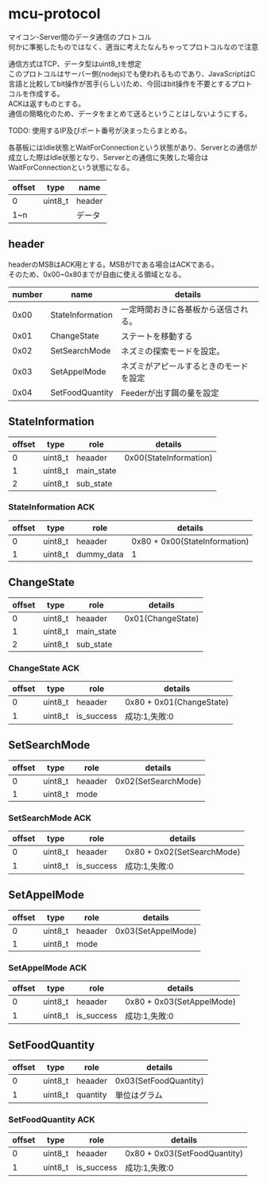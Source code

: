 
# mcu-protocol  

マイコン-Server間のデータ通信のプロトコル  
何かに準拠したものではなく、適当に考えたなんちゃってプロトコルなので注意  

通信方式はTCP、データ型はuint8_tを想定  
このプロトコルはサーバー側(nodejs)でも使われるものであり、JavaScriptはC言語と比較してbit操作が苦手(らしい)ため、今回はbit操作を不要とするプロトコルを作成する。  
ACKは返すものとする。  
通信の簡略化のため、データをまとめて送るということはしないようにする。  

TODO: 使用するIP及びポート番号が決まったらまとめる。  

各基板にはIdle状態とWaitForConnectionという状態があり、Serverとの通信が成立した際はIdle状態となり、Serverとの通信に失敗した場合はWaitForConnectionという状態になる。  

| offset | type | name |
| - | - | - |
| 0 | uint8_t | header |
| 1~n | | データ |

## header

headerのMSBはACK用とする。MSBが1である場合はACKである。  
そのため、0x00~0x80までが自由に使える領域となる。  

| number | name | details |
| - | - | - |
| 0x00 | StateInformation | 一定時間おきに各基板から送信される。|
| 0x01 | ChangeState | ステートを移動する |
| 0x02 | SetSearchMode | ネズミの探索モードを設定。|
| 0x03 | SetAppelMode | ネズミがアピールするときのモードを設定 |
| 0x04 | SetFoodQuantity | Feederが出す餌の量を設定 |

## StateInformation  

| offset | type | role | details |
| - | - | - | - |
| 0 | uint8_t | heaader | 0x00(StateInformation) |
| 1 | uint8_t | main_state | |
| 2 | uint8_t | sub_state | |

### StateInformation ACK

| offset | type | role | details |
| - | - | - | - |
| 0 | uint8_t | heaader | 0x80 + 0x00(StateInformation) |
| 1 | uint8_t | dummy_data | 1 |

## ChangeState  

| offset | type | role | details |
| - | - | - | - |
| 0 | uint8_t | heaader | 0x01(ChangeState) |
| 1 | uint8_t | main_state | |
| 2 | uint8_t | sub_state | |

### ChangeState ACK

| offset | type | role | details |
| - | - | - | - |
| 0 | uint8_t | heaader | 0x80 + 0x01(ChangeState) |
| 1 | uint8_t | is_success | 成功:1,失敗:0 |

## SetSearchMode  

| offset | type | role | details |
| - | - | - | - |
| 0 | uint8_t | heaader | 0x02(SetSearchMode) |
| 1 | uint8_t | mode | |

### SetSearchMode ACK

| offset | type | role | details |
| - | - | - | - |
| 0 | uint8_t | heaader | 0x80 + 0x02(SetSearchMode) |
| 1 | uint8_t | is_success | 成功:1,失敗:0 |

## SetAppelMode  

| offset | type | role | details |
| - | - | - | - |
| 0 | uint8_t | heaader | 0x03(SetAppelMode) |
| 1 | uint8_t | mode | |

### SetAppelMode ACK

| offset | type | role | details |
| - | - | - | - |
| 0 | uint8_t | heaader | 0x80 + 0x03(SetAppelMode) |
| 1 | uint8_t | is_success | 成功:1,失敗:0 |

## SetFoodQuantity  

| offset | type | role | details |
| - | - | - | - |
| 0 | uint8_t | heaader | 0x03(SetFoodQuantity) |
| 1 | uint8_t | quantity | 単位はグラム |

### SetFoodQuantity ACK

| offset | type | role | details |
| - | - | - | - |
| 0 | uint8_t | heaader | 0x80 + 0x03(SetFoodQuantity) |
| 1 | uint8_t | is_success | 成功:1,失敗:0 |
